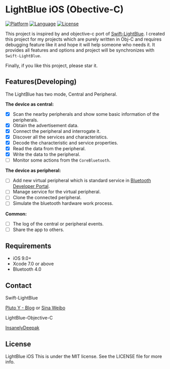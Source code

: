 LightBlue iOS (Obective-C)
========================
[![Platform](http://img.shields.io/badge/platform-ios-blue.svg?style=flat
)](https://developer.apple.com/iphone/index.action)
[![Language](http://img.shields.io/badge/language-ObjectiveC-brightgreen.svg?style=flat
)](https://developer.apple.com/swift)
[![License](http://img.shields.io/badge/license-MIT-lightgrey.svg?style=flat
)](http://mit-license.org)



This project is inspired by and objective-c port of [Swift-LightBlue](https://github.com/Pluto-Y/Swift-LightBlue).
I created this project for my projects which are purely written in Obj-C and requires debugging feature like it and hope it will help someone who needs it.
It provides all features and options and project will be synchronizes with `Swift-LightBlue`.



Finally, if you like this project, please star it.

## Features(Developing)

The LightBlue has two mode, Central and Peripheral.

**The device as central:**
- [x] Scan the nearby peripherals and show some basic information of the peripherals.
- [x] Obtain the advertisement data.
- [x] Connect the peripheral and interrogate it.
- [x] Discover all the services and characteristics.
- [x] Decode the characteristic and service properties.
- [x] Read the data from the peripheral.
- [x] Write the data to the peripheral.
- [ ] Monitor some actions from the `CoreBluetooth`.

**The device as peripheral:**
- [ ] Add new virtual peripheral which is standard service in [Bluetooth Developer Portal](https://developer.bluetooth.org/gatt/services/Pages/ServicesHome.aspx).
- [ ] Manage service for the virtual peripheral.
- [ ] Clone the connected peripheral.
- [ ] Simulate the bluetooth hardware work process.

**Common:**
- [ ] The log of the central or peripheral events.
- [ ] Share the app to others.

## Requirements

* iOS 9.0+
* Xcode 7.0 or above
* Bluetooth 4.0


## Contact

Swift-LightBlue

[Pluto Y - Blog](http://www.pluto-y.com) 
or
[Sina Weibo](http://weibo.com/5690716723/info) 



LightBlue-Objective-C

[InsanelyDeepak](https://github.com/insanelydeepak)

## License
LightBlue iOS This is under the MIT license. See the LICENSE file for more info.

